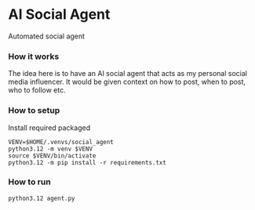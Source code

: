 # AI Social Agent
Automated social agent

### How it works
The idea here is to have an AI social agent that acts as my personal social media influencer. It would be given context on how to post, when to post, who to follow etc. 

### How to setup
Install required packaged
```
VENV=$HOME/.venvs/social_agent
python3.12 -m venv $VENV
source $VENV/bin/activate
python3.12 -m pip install -r requirements.txt
```

### How to run
```
python3.12 agent.py
```
